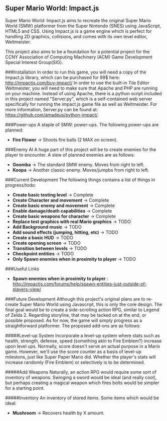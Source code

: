 Super Mario World: Impact.js
----------------------------

Super Mario World: Impact.js aims to recreate the original Super
Mario World (SMW) platformer from the Super Nintendo (SNES) using
JavaScript, HTML5 and CSS. Using Impact.js is a game engine which
is perfect for handling 2D graphics, collisions, and comes with its
own level editor, Weltmeister. 

This project also aims to be a foundation for a potential project 
for the CCNY Association of Computing Machinery (ACM) Game Development
Special Interest Group(SIG). 

###Installation
In order to run this game, you will need a copy of the Impact.js library,
which can be purchased for 99$ here: <http://impactjs.com/buy-impact/>
In order to use the built-in Tile Editor Weltmeister, you will need to
make sure that Apache and PHP are running on your machine. Instead of
using Apache, there is a python script included in this project named
"Server.py", which is a self-contained web server specifically for
running the impact.js game file as well as Weltmeister. For more
information, Server.py can be found at: <https://github.com/amadeus/python-impact/>.


###Power-ups
A staple of SMW: power-ups. The following power-ups are planned:

* **Fire Flower**   -> Shoots fire balls (2 MAX on screen). 
   

###Enemy AI
A huge part of this project will be to create enemies for the player to
encounter. A slew of planned enemies are as follows:

* **Goomba**        -> The standard SMW enemy. Moves from right to left.
* **Koopa**         -> Another classic enemy. Moves/jumpbs from right to left.

###Current Development
The following things contains a list of things in progress/todo:

* **Create basic testing level**                             -> Complete
* **Create Character and movement**                          -> Complete
* **Create basic enemy and movement**                        -> Complete
* **Enable damage/death capabilities**                       -> Complete
* **Create basic weapons for character**                     -> Complete
* **Replace test graphics with real Mario graphics**         -> TODO
* **Add Background music**                                   -> TODO
* **Add sound effects (jumping, hitting, etc)**              -> TODO
* **Create a basic HUD**                                     -> TODO
* **Create opening screen**                                  -> TODO
* **Transition between levels**                              -> TODO
* **Checkpoint entities**                                    -> TODO
* **Only Spawn enemies when in proximity to player**         -> TODO

###Useful Links

* **Spawn enemies when in proximity to player** : <http://impactjs.com/forums/help/spawn-entities-just-outside-of-players-view/>

###Future Development
Although this project's original plans are to re-create Super Mario 
World using Javascript, this is only the core design. The final goal
would be to create a side-scrolling action RPG, similar to Legend of
Zelda 2. Regarding storyline, that may be tacked on at the end, or 
possible proposed. As for now, the game will simply progress as a 
straightforward platformer. The proposed add-ons are as follows:

#####Level-up System
Incorporate a level-up system where stats such as health, strength,
defense, speed (something akin to Fire Emblem?) increase upon level
ups. Normally, score doesn't serve an actual purpose in a Mario game.
However, we'll use the score counter as a basis of level-up milestons,
just like Super Paper Mario did. Whether the player's stats will 
increase randomly (Fire Emblem) or selectively is to be determined.

#####Add Weapons
Naturally, an action RPG would require some sort of inventory of weapons.
Swinging a sword would be ideal (and really cool), but perhaps creating
a magical weapon which fires bolts would be simpler for a starting point.

#####Inventory
An inventory of stored items. Some items which would be ideal:

* **Mushroom**        -> Recovers health by X amount.



    
